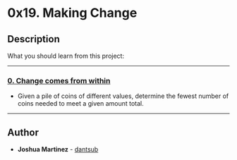 # 0x19. Making Change

## Description
What you should learn from this project:

---

### [0. Change comes from within](./0-making_change.py)
* Given a pile of coins of different values, determine the fewest number of coins needed to meet a given amount total.

---

## Author
* **Joshua Martinez** - [dantsub](https://github.com/dantsub)